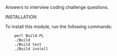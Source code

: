 Answers to interview coding challenge questions.

INSTALLATION

To install this module, run the following commands:

        perl Build.PL
        ./Build
        ./Build test
        ./Build install


